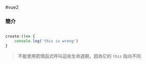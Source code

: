 #vue2 

### 簡介

```js

```



```js
create:()=> {
	console.log('this is wrong')
}
```

> 不能使用箭頭函式呼叫這些生命週期，因為它的 `this` 指向不同